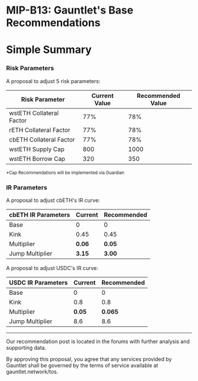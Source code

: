 # MIP-B13: Gauntlet's Base Recommendations

# Simple Summary

### Risk Parameters

A proposal to adjust 5 risk parameters:

| Risk Parameter           | Current Value | Recommended Value |
| ------------------------ | ------------- | ----------------- |
| wstETH Collateral Factor | 77%           | 78%               |
| rETH Collateral Factor   | 77%           | 78%               |
| cbETH Collateral Factor  | 77%           | 78%               |
| wstETH Supply Cap        | 800           | 1000              |
| wstETH Borrow Cap        | 320           | 350               |

<sub> \*Cap Recommendations will be implemented via Guardian </sub>

### IR Parameters

A proposal to adjust cbETH's IR curve:

| cbETH IR Parameters | Current  | Recommended |
| ------------------- | -------- | ----------- |
| Base                | 0        | 0           |
| Kink                | 0.45     | 0.45        |
| Multiplier          | **0.06** | **0.05**    |
| Jump Multiplier     | **3.15** | **3.00**    |

A proposal to adjust USDC's IR curve:

| USDC IR Parameters | Current  | Recommended |
| ------------------ | -------- | ----------- |
| Base               | 0        | 0           |
| Kink               | 0.8      | 0.8         |
| Multiplier         | **0.05** | **0.065**   |
| Jump Multiplier    | 8.6      | 8.6         |

---

Our recommendation post is located in the forums with further analysis and supporting data.

By approving this proposal, you agree that any services provided by Gauntlet shall be governed by the terms of service available at gauntlet.network/tos.
